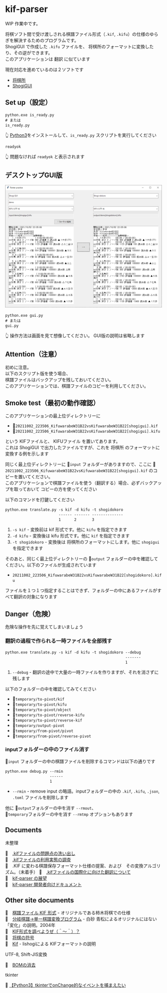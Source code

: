 # kif-parser

WIP 作業中です。  

将棋ソフト間で受け渡しされる棋譜ファイル形式（`.kif`, `.kifu`）の仕様のゆらぎを解決するためのプログラムです。  
ShogiGUI で作成した `.kifu` ファイルを、 将棋所のフォーマットに変換したり、その逆ができます。  
このアプリケーションは 翻訳 に似ています  

現在対応を進めているのは２ソフトです

* [将棋所](http://shogidokoro.starfree.jp/)
* [ShogiGUI](http://shogigui.siganus.com/)

## Set up（設定）

```shell
python.exe is_ready.py
# または
is_ready.py
```

👆 [Python3](https://www.python.org/)をインストールして、`is_ready.py` スクリプトを実行してください

```shell
readyok
```

👆 問題なければ `readyok` と表示されます

## デスクトップGUI版

![20211017shogi26.png](./docs/img/20211017shogi26.png)  

```shell
python.exe gui.py
# または
gui.py
```

👆 操作方法は画面を見て想像してください。 GUI版の説明は省略します

## Attention（注意）

初めに注意。  
以下のスクリプト版を使う場合、  
棋譜ファイルはバックアップを残しておいてください。  
このアプリケーションでは、棋譜ファイルのコピーを利用してください。  

## Smoke test（最初の動作確認）

このアプリケーションの最上位ディレクトリーに  

* 📄`20211002_223506_KifuwarabeW31B22vsKifuwarabeW31B22[shogigui].kif`
* 📄`20211002_223506_KifuwarabeW31B22vsKifuwarabeW31B22[shogigui].kifu`

という KIFファイルと、 KIFUファイル を置いてあります。  
これは ShogiGUI で出力したファイルですが、これを 将棋所 のフォーマットに変換する例を示します  

同じく最上位ディレクトリーに 📂`input` フォルダーがありますので、ここに 📄`20211002_223506_KifuwarabeW31B22vsKifuwarabeW31B22[shogigui].kif` のコピーを置いてください。  
このアプリケーションで棋譜ファイルを使う（翻訳する）場合、必ずバックアップを取っておいて コピーの方を使ってください  

以下のコマンドを打鍵してください  

```shell
python.exe translate.py -s kif -d kifu -t shogidokoro
                        ------ ------- --------------
                        1      2       3
```

1. `-s kif` - 変換前は kif 形式です。他に `kifu` を指定できます
2. `-d kifu` - 変換後は kifu 形式です。他に `kif` を指定できます
3. `-t shogidokoro` - 変換後は 将棋所のフォーマットにします。他に `shogigui` を指定できます

そのあと、同じく最上位ディレクトリーの 📂`output` フォルダーの中を確認してください。以下のファイルが生成されています  

* `20211002_223506_KifuwarabeW31B22vsKifuwarabeW31B22[shogidokoro].kifu`

ファイルを１つ１つ指定することはできず、フォルダーの中にあるファイルがすべて翻訳の対象になります  

## Danger（危険）

危険な操作を先に覚えてしまいましょう  

### 翻訳の過程で作られる一時ファイルを全部残す

```shell
python.exe translate.py -s kif -d kifu -t shogidokoro --debug
                                                      -------
                                                      1
```

1. `--debug` - 翻訳の途中で大量の一時ファイルを作りますが、それを消さずに残します

以下のフォルダーの中を確認してみてください

* 📂`temporary/to-pivot/kif`
* 📂`temporary/to-pivot/kifu`
* 📂`temporary/to-pivot/object`
* 📂`temporary/to-pivot/reverse-kifu`
* 📂`temporary/to-pivot/reverse-kif`
* 📂`temporary/output-pivot`
* 📂`temporary/from-pivot/pivot`
* 📂`temporary/from-pivot/reverse-pivot`

### inputフォルダーの中のファイル消す

📂`input` フォルダーの中の棋譜ファイルを削除するコマンドは以下の通りです  

```shell
python.exe debug.py --rmin
                    ------
                    1
```

* `--rmin` - remove input の略語。inputフォルダーの中の `.kif`, `.kifu`, `.json`, `.toml` ファイルを削除します

他に 📂`output`フォルダーの中を消す `--rmout`、  
📂`temporary`フォルダーの中を消す `--rmtmp` オプションもあります

## Documents

未整理  

📖　[.kifファイルの問題点の洗い出し](./docs/research.md)  
📖　[.kifファイルの利用実態の調査](./docs/examples)  
📖　.KIF に変わる棋譜保存フォーマット仕様の提案、および　その変換アルゴリズム。（未着手）
📖　[.kifファイルの国際化に向けた翻訳について](./docs/translation.md)  
📖　[kif-parser の展望](./docs/vision.md)  
📖　[kif-parser 開発者向けドキュメント](./docs/developer.md)  

## Other site documents

📖　[棋譜ファイル KIF 形式](http://kakinoki.o.oo7.jp/kif_format.html) - オリジナルである柿木将棋での仕様  
📖　[分岐棋譜→単一棋譜変換プログラム](http://www.hakusa.net/computer/free/kifuconv.html) - 白砂 青松によるオリジナルにはない「変化」の説明。2004年  
📖　[KIF形式を調べようぜ（＾～＾）？](https://crieit.net/drafts/6150ffc21e0de)  
📖　[将棋の符号](https://crieit.net/drafts/615192ae93d14)  
📖　[Kif](https://lishogi.org/explanation/kif) - lishogiによる KIFフォーマットの説明  

UTF-8, Shift-JIS変換  

📖　[BOMの消去](https://qiita.com/msk02/items/c3a1c4a1e1ef94c37228)  

tkinter  

📖 [【Python3】tkinterでonChange的なイベントを捕まえたい](https://qiita.com/haruyan_hopemucci/items/6718188c7820336e6900)  
